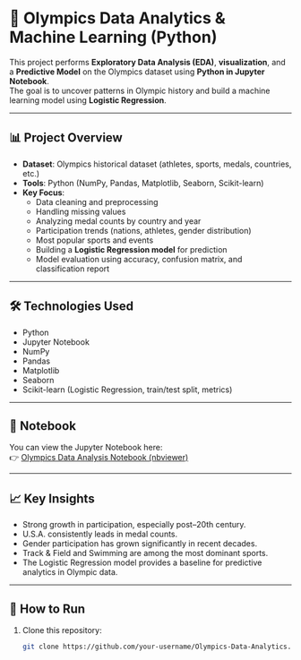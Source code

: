 # 🏅 Olympics Data Analytics & Machine Learning (Python)

This project performs **Exploratory Data Analysis (EDA)**, **visualization**, and a **Predictive Model** on the Olympics dataset using **Python in Jupyter Notebook**.  
The goal is to uncover patterns in Olympic history and build a machine learning model using **Logistic Regression**.

---

## 📊 Project Overview
- **Dataset**: Olympics historical dataset (athletes, sports, medals, countries, etc.)  
- **Tools**: Python (NumPy, Pandas, Matplotlib, Seaborn, Scikit-learn)  
- **Key Focus**:
  - Data cleaning and preprocessing  
  - Handling missing values  
  - Analyzing medal counts by country and year  
  - Participation trends (nations, athletes, gender distribution)  
  - Most popular sports and events  
  - Building a **Logistic Regression model** for prediction  
  - Model evaluation using accuracy, confusion matrix, and classification report  

---

## 🛠️ Technologies Used
- Python  
- Jupyter Notebook  
- NumPy  
- Pandas  
- Matplotlib  
- Seaborn  
- Scikit-learn (Logistic Regression, train/test split, metrics)  

---

## 📎 Notebook
You can view the Jupyter Notebook here:  
👉 [Olympics Data Analysis Notebook (nbviewer)](PASTE_YOUR_NBVIEWER_LINK_HERE)

---

## 📈 Key Insights
- Strong growth in participation, especially post–20th century.  
- U.S.A. consistently leads in medal counts.  
- Gender participation has grown significantly in recent decades.  
- Track & Field and Swimming are among the most dominant sports.  
- The Logistic Regression model provides a baseline for predictive analytics in Olympic data.  

---

## 🚀 How to Run
1. Clone this repository:
   ```bash
   git clone https://github.com/your-username/Olympics-Data-Analytics.git
